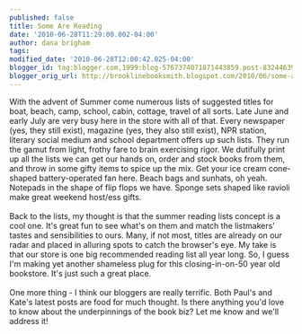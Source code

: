 ```yaml
---
published: false
title: Some Are Reading
date: '2010-06-28T11:29:00.002-04:00'
author: dana brigham
tags: 
modified_date: '2010-06-28T12:00:42.025-04:00'
blogger_id: tag:blogger.com,1999:blog-5767374071871443859.post-8324463927604495249
blogger_orig_url: http://brooklinebooksmith.blogspot.com/2010/06/some-are-reading.html
---
```


With the advent of Summer come numerous lists of suggested titles for boat, beach, camp, school, cabin, cottage, travel of all sorts. Late June and early July are very busy here in the store with all of that. Every newspaper (yes, they still exist), magazine (yes, they also still exist), NPR station, literary social medium and school department offers up such lists. They run the gamut from light, frothy fare to brain exercising rigor. We dutifully print up all the lists we can get our hands on, order and stock books from them, and throw in some gifty items to spice up the mix. Get your ice cream cone-shaped battery-operated fan here. Beach bags and sunhats, oh yeah. Notepads in the shape of flip flops we have. Sponge sets shaped like ravioli make great weekend host/ess gifts.<br /><br />Back to the lists, my thought is that the summer reading lists concept is a cool one. It's great fun to see what's on them and match the listmakers' tastes and sensibilities to ours. Many, if not most, titles are already on our radar and placed in alluring spots to catch the browser's eye. My take is that our store is one big recommended reading list all year long. So, I guess I'm making yet another shameless plug for this closing-in-on-50 year old bookstore. It's just such a great place.<br /><br />One more thing - I think our bloggers are really terrific. Both Paul's and Kate's latest posts are food for much thought. Is there anything you'd love to know about the underpinnings of the book biz? Let me know and we'll address it!